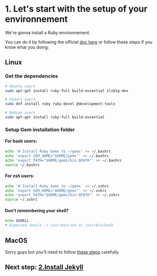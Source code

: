 # 1. Let's start with the setup of your environnement

We're gonna install a Ruby environnement.

You can do it by following the official [doc here](https://jekyllrb.com/docs/installation/) or follow these steps if you know what you doing:

## Linux

### Get the dependencies

```bash
# Ubuntu users
sudo apt-get install ruby-full build-essential zlib1g-dev

# Fedora users
sudo dnf install ruby ruby-devel @development-tools

# Debian users
sudo apt-get install ruby-full build-essential
```

### Setup Gem installation folder

#### For bash users:

```bash
echo '# Install Ruby Gems to ~/gems' >> ~/.bashrc
echo 'export GEM_HOME="$HOME/gems"' >> ~/.bashrc
echo 'export PATH="$HOME/gems/bin:$PATH"' >> ~/.bashrc
source ~/.bashrc
```

#### For zsh users:

```bash
echo '# Install Ruby Gems to ~/gems' >> ~/.zshrc
echo 'export GEM_HOME="$HOME/gems"' >> ~/.zshrc
echo 'export PATH="$HOME/gems/bin:$PATH"' >> ~/.zshrc
source ~/.zshrc
```

#### Don't remembering your shell?

```bash
echo $SHELL
# Expected result -> /usr/bin/zsh or /usr/bin/bash
```

## MacOS

Sorry guys but you'll need to follow [these steps](https://jekyllrb.com/docs/installation/macos/) carefully.

## Next step: [2.Install Jekyll](2_install.md)
